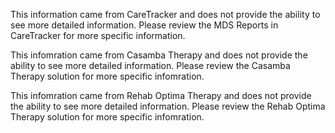 <!-- caretracker --> 
This information came from CareTracker and does not provide the ability to see more detailed information. Please review the MDS Reports in CareTracker for more specific information.

<!-- /caretracker -->

<!-- casamba --> 
This infomration came from Casamba Therapy and does not provide the ability to see more detailed information. Please review the Casamba Therapy solution for more specific infomration.

<!-- /casamba -->

<!-- rehabOptima --> 
This infomration came from Rehab Optima Therapy and does not provide the ability to see more detailed information. Please review the Rehab Optima Therapy solution for more specific infomration.

<!-- /rehabOptima -->